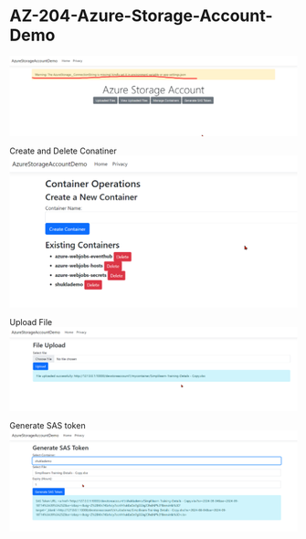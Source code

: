 # AZ-204-Azure-Storage-Account-Demo
![](Tutorial/connectionstringnotset.png)

Create and Delete Conatiner 
![](Tutorial/createcontainer.png)

Upload File 
![](Tutorial/blobupload.png)

Generate SAS token
![](Tutorial/GenerateSAS.png)
